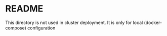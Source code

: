 # README
This directory is not used in cluster deployment. It is only for local (docker-compose) configuration 

